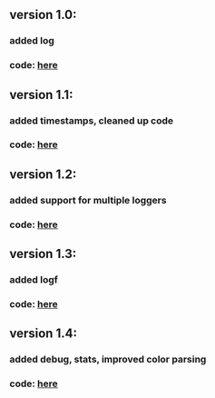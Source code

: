 ## version 1.0:

### added log

### code: [here](https://github.com/Gamer069/JLog/tree/bc923942e8e3162e8d590128eb318aad037042c9)

## version 1.1:

### added timestamps, cleaned up code

### code: [here](https://github.com/Gamer069/JLog/tree/91de89846581578e698d4b87cdaac82dab07d855)

## version 1.2:

### added support for multiple loggers

### code: [here](https://github.com/Gamer069/JLog/tree/3fa4798c40875dec69389755500f5c9527de8f3b)

## version 1.3:

### added logf

### code: [here](https://github.com/Gamer069/JLog/tree/68f8dd0d825b7bfd9b41ef6143e19746c598b6f9)

## version 1.4:

### added debug, stats, improved color parsing

### code: [here](https://github.com/Gamer069/JLog/tree/061208666b48cf83ad16f27eb8e979950c55f152)